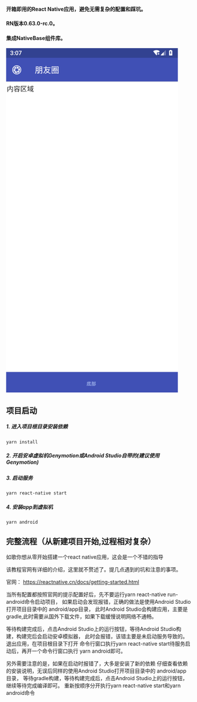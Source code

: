 #### 开箱即用的React Native应用，避免无需复杂的配置和踩坑。
#### RN版本0.63.0-rc.0。
#### 集成NativeBase组件库。

![首页](./screenshot/homePage.PNG)

## 项目启动
##### 1. 进入项目根目录安装依赖
```
yarn install
```
##### 2. 开启安卓虚拟机Genymotion或Android Studio自带的(建议使用Genymotion)

##### 3. 启动服务

```
yarn react-native start
```

##### 4. 安装app到虚拟机

```
yarn android
```

## 完整流程（从新建项目开始,过程相对复杂）

如歌你想从零开始搭建一个react native应用，这会是一个不错的指导

该教程官网有详细的介绍，这里就不赘述了。提几点遇到的坑和注意的事项。

官网： https://reactnative.cn/docs/getting-started.html

当所有配置都按照官网的提示配置好后，先不要运行yarn react-native run-android命令启动项目，
如果启动会发现报错，正确的做法是使用Android Studio打开项目目录中的 android/app目录，
此时Android Studio会构建应用，主要是gradle,此时需要从国外下载文件，如果下载缓慢说明网络不通畅。


等待构建完成后，点击Android Studio上的运行按钮，等待Android Studio构建，构建完后会启动安卓模拟器，
此时会报错，该错主要是未启动服务导致的。退出应用，在项目根目录下打开
命令行窗口执行yarn react-native start待服务启动后，再开一个命令行窗口执行
yarn android即可。

另外需要注意的是，如果在启动时报错了，大多是安装了新的依赖
仔细查看依赖的安装说明，无误后同样的使用Android Studio打开项目目录中的 android/app目录，
等待gradle构建，等待构建完成后，点击Android Studio上的运行按钮，继续等待完成编译即可。
重新按顺序分开执行yarn react-native start和yarn android命令


